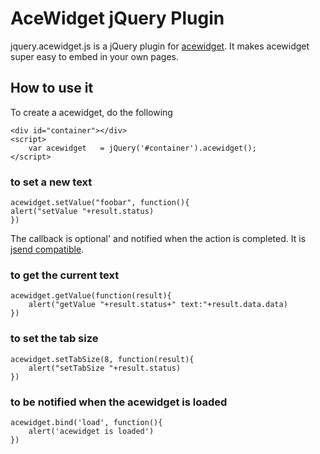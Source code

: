 # AceWidget jQuery Plugin

jquery.acewidget.js is a jQuery plugin for [acewidget](https://github.com/jeromeetienne/acewidget).
It makes acewidget super easy to embed in your own pages.

## How to use it

To create a acewidget, do the following

    <div id="container"></div>
    <script>
        var acewidget	= jQuery('#container').acewidget();
    </script>

### to set a new text

    acewidget.setValue("foobar", function(){
	alert("setValue "+result.status)
    })

The callback is optional' and notified when the action is completed.
It is [jsend compatible](http://labs.omniti.com/labs/jsend/wiki).

### to get the current text

    acewidget.getValue(function(result){
        alert("getValue "+result.status+" text:"+result.data.data)
    })

### to set the tab size

    acewidget.setTabSize(8, function(result){
        alert("setTabSize "+result.status)
    })

### to be notified when the acewidget is loaded

    acewidget.bind('load', function(){
        alert('acewidget is loaded')
    })

